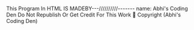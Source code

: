 This Program In HTML IS MADEBY---//////////-------
name: Abhi's Coding Den
Do Not Republish Or Get Credit For This Work 👷 
Copyright (Abhi's Coding Den)
